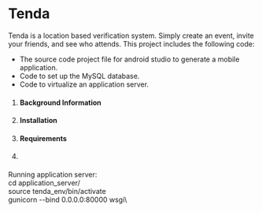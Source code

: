 # Tenda
Tenda is a location based verification system. Simply create an event, invite your friends, and see who attends. This project includes the following code: 
<ul>
 <li>The source code project file for android studio to generate a mobile application.</li>
 <li>Code to set up the MySQL database.</li>
 <li>Code to virtualize an application server.</li>
</ul>
<ol>
 <li> 
  <h4>Background Information</h4>
 </li> 
 <li>
  <h4>Installation</h4>
 </li>
 <li>
  <h4>Requirements</h4>
 <li>
   
   
<h4></h4>
<h4></h4>
</ol>


Running application server:\
  cd application_server/\
  source tenda_env/bin/activate\
  gunicorn --bind 0.0.0.0:80000 wsgi\
